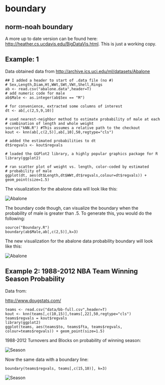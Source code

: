 boundary
========

norm-noah boundary
-----------------------

A more up to date version can be found here:  http://heather.cs.ucdavis.edu/BigDataVis.html.  This is just a working copy.

Example: 1
-----------------

Data obtained data from 
  http://archive.ics.uci.edu/ml/datasets/Abalone
  
```{r }
## I added a header to start of .data file (no #)
# Sex,Length,Diam,Ht,WWt,SWt,VWt,Shell,Rings
ab <- read.csv("abalone.data",header=T)
# add numeric code for male
ab$Male <- as.integer(ab$Sex == "M")

# for convenience, extracted some columns of interest
dt <- ab[,c(2,5,9,10)]

# used nearest-neighbor method to estimate probability of male at each
# combination of length and whole weight
source("kNN.R") #This assumes a relative path to the checkout
kout <- knn(ab[,c(2,5)],ab[,10],50,regtype="cls")

# added the estimated probabilities to dt
dt$regvals <- kout$regvals

# loaded the GGPlot2 library, a highly popular graphics package for R
library(ggplot2)

# ran scatter plot of weight vs. length, color-coded by estimated
# probability of male
ggplot(dt, aes(dt$Length,dt$WWt,dt$regvals,colour=dt$regvals)) + geom_point(size=1.5)
```

The visualization for the abalone data will look like this:

![Abalone](https://raw.github.com/noahgift/boundary/master/images/abalone.png)

The boundary code though, can visualize the boundary when the probability of male is greater than .5.
To generate this, you would do the following:

```{r }
source("Boundary.R")
boundary(ab$Male,ab[,c(2,5)],k=3)
```
The new visualization for the abalone data probability boundary will look like this:

![Abalone](https://raw.github.com/noahgift/boundary/master/images/boundary.png)

Example 2:  1988-2012 NBA Team Winning Season Probability
-------------------------------------------------------------
Data from:

http://www.dougstats.com/

```{r }
teams <- read.csv("data/bb-full.csv",header=T)
kout <- knn(teams[,c(10,15)],teams[,22],50,regtype="cls")
teams$regvals = kout$regvals
library(ggplot2)
ggplot(teams, aes(teams$to, teams$fta, teams$regvals, colour=teams$regvals)) + geom_point(size=1.5)
```

1988-2012 Turnovers and Blocks on probability of winning season:

![Season](https://raw.github.com/noahgift/boundary/master/images/winning-season-probability.png)

Now the same data with a boundary line:
```{r }
boundary(teams$regvals, teams[,c(15,10)], k=3)
```
![Season](https://raw.github.com/noahgift/boundary/master/images/fta-to-winning-prob.png)

